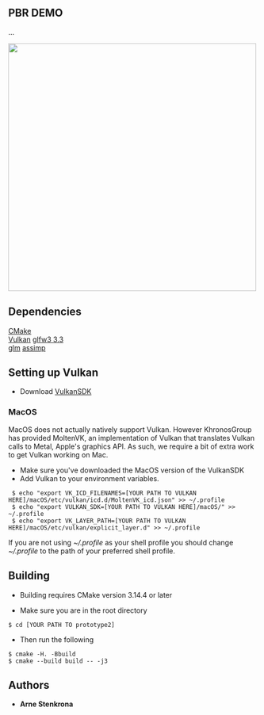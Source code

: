 ## PBR DEMO
...

<img src="images/prt2_screen.png" width="500">

## Dependencies
[CMake]()  
[Vulkan](https://vulkan.lunarg.com/sdk/home)
[glfw3 3.3](https://www.glfw.org)  
[glm](https://glm.g-truc.net/0.9.9/index.html)
[assimp](https://www.assimp.org)

## Setting up Vulkan
* Download [VulkanSDK](https://vulkan.lunarg.com/sdk/home)

### MacOS
MacOS does not actually natively support Vulkan. However KhronosGroup has provided MoltenVK, an implementation of Vulkan that translates Vulkan calls to Metal, Apple's graphics API. As such, we require a bit of extra work to get Vulkan working on Mac.

* Make sure you've downloaded the MacOS version of the VulkanSDK
* Add Vulkan to your environment variables.
```
 $ echo "export VK_ICD_FILENAMES=[YOUR PATH TO VULKAN HERE]/macOS/etc/vulkan/icd.d/MoltenVK_icd.json" >> ~/.profile
 $ echo "export VULKAN_SDK=[YOUR PATH TO VULKAN HERE]/macOS/" >> ~/.profile
 $ echo "export VK_LAYER_PATH=[YOUR PATH TO VULKAN HERE]/macOS/etc/vulkan/explicit_layer.d" >> ~/.profile
```
If you are not using *~/.profile* as your shell profile you should change *~/.profile* to the path of your preferred shell profile.

## Building

* Building requires CMake version 3.14.4 or later

* Make sure you are in the root directory
```
$ cd [YOUR PATH TO prototype2]
```

* Then run the following
```
$ cmake -H. -Bbuild
$ cmake --build build -- -j3
```

## Authors

* **Arne Stenkrona**
